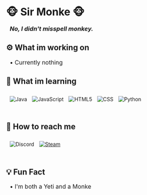 <h1> 🐵<strong> Sir Monke </strong>🐵</h1>

<h3 style="margin: 10px 0 25px 10px"><em>No, I didn't misspell monkey.</em></h3>

<h2>⚙️ <strong>What im working on</strong></h2>
<p style="margin: 10px 0 25px 10px; font-size: 16px">• Currently nothing</p>

<h2>📖 <strong>What im learning</strong></h2>
<img style="margin: 10px 0 25px 10px" alt="Java" src="https://img.shields.io/badge/-Java-crimson?logo=java&logoColor=white&style=for-the-badge&logoWidth=30">
<img style="margin: 10px 0 25px 10px" alt="JavaScript" src="https://img.shields.io/badge/-JavaScript-yellow?logo=javascript&logoColor=white&style=for-the-badge&logoWidth=30">
<img style="margin: 10px 0 25px 10px" alt="HTML5" src="https://img.shields.io/badge/-HTML-red?logo=html5&logoColor=white&style=for-the-badge&logoWidth=30">
<img style="margin: 10px 0 25px 10px" alt="CSS" src="https://img.shields.io/badge/-CSS-deepskyblue?logo=css-wizardry&logoColor=white&style=for-the-badge&logoWidth=30">
<img style="margin: 10px 0 25px 10px" alt="Python" src="https://img.shields.io/badge/-PYTHON-3776ab?logo=python&logoColor=white&style=for-the-badge&logoWidth=30">

<h2>📨 <strong>How to reach me</strong></h2>
<img style="margin: 10px 0 25px 10px" alt="Discord" src="https://img.shields.io/badge/Discord-Sir_Monke_3391-blueviolet?logo=discord&logoColor=white&style=for-the-badge&logoWidth=30">
<a href="https://steamcommunity.com/profiles/76561198333556430/"><img style="margin: 10px 0 25px 10px" alt="Steam" src="https://img.shields.io/badge/Steam-Sir_Monke-navy?logo=steam&logoColor=white&style=for-the-badge&logoWidth=30"></a>

<h2>💡 <strong>Fun Fact</strong></h2>
<p style="margin: 10px 0 25px 10px; font-size: 16px">• I'm both a Yeti and a Monke</p>
